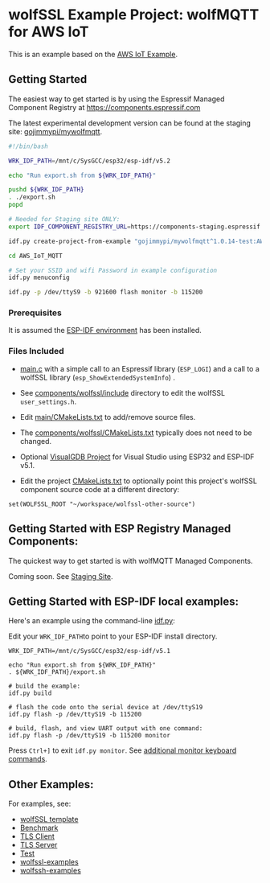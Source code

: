 # wolfSSL Example Project: wolfMQTT for AWS IoT

This is an example based on the [AWS IoT Example](https://github.com/wolfSSL/wolfMQTT/tree/master/examples/aws).

## Getting Started

The easiest way to get started is by using the Espressif Managed Component Registry
at https://components.espressif.com

The latest experimental development version can be found at the staging site: 
[gojimmypi/mywolfmqtt](https://components-staging.espressif.com/components/gojimmypi/mywolfmqtt/versions/1.0.14-test?language=en).

```bash
#!/bin/bash

WRK_IDF_PATH=/mnt/c/SysGCC/esp32/esp-idf/v5.2

echo "Run export.sh from ${WRK_IDF_PATH}"

pushd ${WRK_IDF_PATH}
. ./export.sh
popd

# Needed for Staging site ONLY:
export IDF_COMPONENT_REGISTRY_URL=https://components-staging.espressif.com

idf.py create-project-from-example "gojimmypi/mywolfmqtt^1.0.14-test:AWS_IoT_MQTT"

cd AWS_IoT_MQTT

# Set your SSID and wifi Password in example configuration
idf.py menuconfig

idf.py -p /dev/ttyS9 -b 921600 flash monitor -b 115200

```

### Prerequisites

It is assumed the [ESP-IDF environment](https://docs.espressif.com/projects/esp-idf/en/latest/esp32/get-started/) has been installed.

### Files Included

- [main.c](./main/main.c) with a simple call to an Espressif library (`ESP_LOGI`) and a call to a wolfSSL library (`esp_ShowExtendedSystemInfo`) . 

- See [components/wolfssl/include](./components/wolfssl/include/user_settings.h) directory to edit the wolfSSL `user_settings.h`.

- Edit [main/CMakeLists.txt](./main/CMakeLists.txt) to add/remove source files.

- The [components/wolfssl/CMakeLists.txt](./components/wolfssl/CMakeLists.txt) typically does not need to be changed.

- Optional [VisualGDB Project](./VisualGDB/wolfssl_template_IDF_v5.1_ESP32.vgdbproj) for Visual Studio using ESP32 and ESP-IDF v5.1.

- Edit the project [CMakeLists.txt](./CMakeLists.txt) to optionally point this project's wolfSSL component source code at a different directory:

```
set(WOLFSSL_ROOT "~/workspace/wolfssl-other-source")
```


## Getting Started with ESP Registry Managed Components:

The quickest way to get started is with wolfMQTT Managed Components.

Coming soon. See [Staging Site](https://components-staging.espressif.com/components/gojimmypi/mywolfmqtt).

## Getting Started with ESP-IDF local examples:

Here's an example using the command-line [idf.py](https://docs.espressif.com/projects/esp-idf/en/latest/esp32/api-guides/tools/idf-py.html):

Edit your `WRK_IDF_PATH`to point to your ESP-IDF install directory.

```
WRK_IDF_PATH=/mnt/c/SysGCC/esp32/esp-idf/v5.1

echo "Run export.sh from ${WRK_IDF_PATH}"
. ${WRK_IDF_PATH}/export.sh

# build the example:
idf.py build

# flash the code onto the serial device at /dev/ttyS19
idf.py flash -p /dev/ttyS19 -b 115200

# build, flash, and view UART output with one command:
idf.py flash -p /dev/ttyS19 -b 115200 monitor
```

Press `Ctrl+]` to exit `idf.py monitor`. See [additional monitor keyboard commands](https://docs.espressif.com/projects/esp-idf/en/latest/esp32/api-guides/tools/idf-monitor.html).

## Other Examples:

For examples, see:

- [wolfSSL template](https://github.com/wolfSSL/wolfssl/tree/master/IDE/Espressif/ESP-IDF/examples/template/README.md)
- [Benchmark](https://github.com/wolfSSL/wolfssl/tree/master/IDE/Espressif/ESP-IDF/examples/wolfssl_benchmark/README.md)
- [TLS Client](https://github.com/wolfSSL/wolfssl/tree/master/IDE/Espressif/ESP-IDF/examples/wolfssl_client/README.md)
- [TLS Server](https://github.com/wolfSSL/wolfssl/tree/master/IDE/Espressif/ESP-IDF/examples/wolfssl_server/README.md)
- [Test](https://github.com/wolfSSL/wolfssl/tree/master/IDE/Espressif/ESP-IDF/examples/wolfssl_test)
- [wolfssl-examples](https://github.com/wolfSSL/wolfssl-examples/tree/master/ESP32)
- [wolfssh-examples](https://github.com/wolfSSL/wolfssh-examples/tree/main/Espressif)
